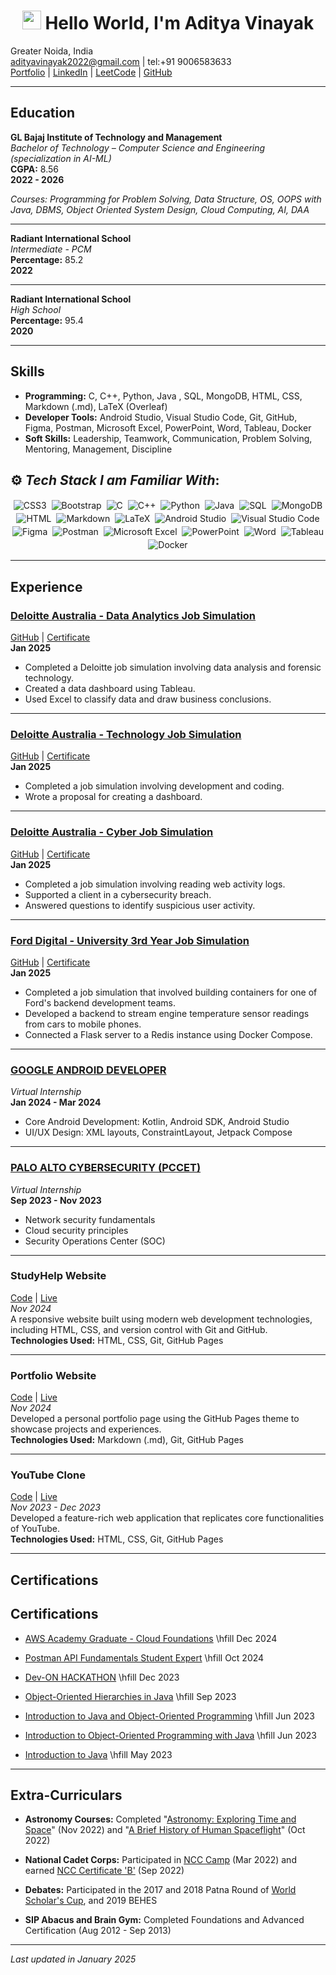 <h1 align="center"><img src="https://emojis.slackmojis.com/emojis/images/1531849430/4246/blob-sunglasses.gif?1531849430" width="30"/> Hello World, I'm  Aditya Vinayak</h1>

Greater Noida, India  
[adityavinayak2022@gmail.com](mailto:adityavinayak2022@gmail.com) | tel:+91 9006583633  
[Portfolio](https://adityav42.github.io/) | [LinkedIn](https://www.linkedin.com/in/adityavinayak/) | [LeetCode](https://leetcode.com/u/adityav2022/) | [GitHub](https://github.com/AdityAV42)

---

## Education

**GL Bajaj Institute of Technology and Management**  
_Bachelor of Technology – Computer Science and Engineering (specialization in AI-ML)_  
**CGPA:** 8.56  
**2022 - 2026**  

_Courses: Programming for Problem Solving, Data Structure, OS, OOPS with Java, DBMS, Object Oriented System Design, Cloud Computing, AI, DAA_

---

**Radiant International School**  
_Intermediate - PCM_  
**Percentage:** 85.2  
**2022**  

---

**Radiant International School**  
_High School_  
**Percentage:** 95.4  
**2020**

---

## Skills

- **Programming:** C, C++, Python, Java , SQL, MongoDB, HTML, CSS, Markdown (.md), LaTeX (Overleaf)
- **Developer Tools:** Android Studio, Visual Studio Code, Git, GitHub, Figma, Postman, Microsoft Excel, PowerPoint, Word, Tableau, Docker
- **Soft Skills:** Leadership, Teamwork, Communication, Problem Solving, Mentoring, Management, Discipline


## ⚙️ *Tech Stack I am Familiar With*:

<p align="center">
  <img alt="CSS3" src="https://img.shields.io/badge/css3%20-%231572B6.svg?&style=for-the-badge&logo=css3&logoColor=white" style="margin:2px;"/>
  <img alt="Bootstrap" src="https://img.shields.io/badge/bootstrap%20-%23563D7C.svg?&style=for-the-badge&logo=bootstrap&logoColor=white" style="margin:2px;"/>
  <img alt="C" src="https://img.shields.io/badge/c%20-%2300599C.svg?&style=for-the-badge&logo=c&logoColor=white" style="margin:2px;"/>
  <img alt="C++" src="https://img.shields.io/badge/c++%20-%2300599C.svg?&style=for-the-badge&logo=c%2B%2B&logoColor=white" style="margin:2px;"/>
  <img alt="Python" src="https://img.shields.io/badge/python%20-%2314354C.svg?&style=for-the-badge&logo=python&logoColor=white" style="margin:2px;"/>
  <img alt="Java" src="https://img.shields.io/badge/java%20-%23143554.svg?&style=for-the-badge&logo=java&logoColor=white" style="margin:2px;"/>
  <img alt="SQL" src="https://img.shields.io/badge/sql%20-%234F5B93.svg?&style=for-the-badge&logo=sql&logoColor=white" style="margin:2px;"/>
  <img alt="MongoDB" src="https://img.shields.io/badge/mongodb%20-%2347A248.svg?&style=for-the-badge&logo=mongodb&logoColor=white" style="margin:2px;"/>
  <img alt="HTML" src="https://img.shields.io/badge/html5%20-%23E34F26.svg?&style=for-the-badge&logo=html5&logoColor=white" style="margin:2px;"/>
  <img alt="Markdown" src="https://img.shields.io/badge/markdown%20-%23000000.svg?&style=for-the-badge&logo=markdown&logoColor=white" style="margin:2px;"/>
  <img alt="LaTeX" src="https://img.shields.io/badge/latex%20-%23008080.svg?&style=for-the-badge&logo=latex&logoColor=white" style="margin:2px;"/>
  <img alt="Android Studio" src="https://img.shields.io/badge/android%20studio%20-%233DDC84.svg?&style=for-the-badge&logo=androidstudio&logoColor=white" style="margin:2px;"/>
  <img alt="Visual Studio Code" src="https://img.shields.io/badge/visual%20studio%20code%20-%23007ACC.svg?&style=for-the-badge&logo=visualstudiocode&logoColor=white" style="margin:2px;"/>
  <img alt="Figma" src="https://img.shields.io/badge/figma%20-%23F24E1E.svg?&style=for-the-badge&logo=figma&logoColor=white" style="margin:2px;"/>
  <img alt="Postman" src="https://img.shields.io/badge/postman%20-%23FF6C37.svg?&style=for-the-badge&logo=postman&logoColor=white" style="margin:2px;"/>
  <img alt="Microsoft Excel" src="https://img.shields.io/badge/microsoft%20excel%20-%231D6F42.svg?&style=for-the-badge&logo=microsoft-excel&logoColor=white" style="margin:2px;"/>
  <img alt="PowerPoint" src="https://img.shields.io/badge/microsoft%20powerpoint%20-%23D83B01.svg?&style=for-the-badge&logo=microsoft-powerpoint&logoColor=white" style="margin:2px;"/>
  <img alt="Word" src="https://img.shields.io/badge/microsoft%20word%20-%23D83B02.svg?&style=for-the-badge&logo=microsoft-word&logoColor=white" style="margin:2px;"/>
  <img alt="Tableau" src="https://img.shields.io/badge/tableau%20-%232C3E50.svg?&style=for-the-badge&logo=tableau&logoColor=white" style="margin:2px;"/>
  <img alt="Docker" src="https://img.shields.io/badge/docker%20-%232496ED.svg?&style=for-the-badge&logo=docker&logoColor=white" style="margin:2px;"/>
</p>

---

## Experience

### [Deloitte Australia - Data Analytics Job Simulation](https://github.com/AdityAV42/Deloitte-Forage-Virtual-internship)  
[GitHub](https://github.com/AdityAV42/Deloitte-Forage-Virtual-internship) | [Certificate](https://forage-uploads-prod.s3.amazonaws.com/completion-certificates/9PBTqmSxAf6zZTseP/io9DzWKe3PTsiS6GG_9PBTqmSxAf6zZTseP_gCaLsnqfkymyFdaep_1738140056334_completion_certificate.pdf)  
**Jan 2025**  
- Completed a Deloitte job simulation involving data analysis and forensic technology.
- Created a data dashboard using Tableau.
- Used Excel to classify data and draw business conclusions.

---

### [Deloitte Australia - Technology Job Simulation](https://github.com/AdityAV42/Deloitte-Forage-Virtual-internship)  
[GitHub](https://github.com/AdityAV42/Deloitte-Forage-Virtual-internship) | [Certificate](https://forage-uploads-prod.s3.amazonaws.com/completion-certificates/9PBTqmSxAf6zZTseP/udmxiyHeqYQLkTPvf_9PBTqmSxAf6zZTseP_gCaLsnqfkymyFdaep_1738087801792_completion_certificate.pdf)  
**Jan 2025**  
- Completed a job simulation involving development and coding.
- Wrote a proposal for creating a dashboard.

---

### [Deloitte Australia - Cyber Job Simulation](https://github.com/AdityAV42/Deloitte-Forage-Virtual-internship)  
[GitHub](https://github.com/AdityAV42/Deloitte-Forage-Virtual-internship) | [Certificate](https://forage-uploads-prod.s3.amazonaws.com/completion-certificates/9PBTqmSxAf6zZTseP/E9pA6qsdbeyEkp3ti_9PBTqmSxAf6zZTseP_gCaLsnqfkymyFdaep_1738029062124_completion_certificate.pdf)  
**Jan 2025**  
- Completed a job simulation involving reading web activity logs.
- Supported a client in a cybersecurity breach.
- Answered questions to identify suspicious user activity.

---

### [Ford Digital - University 3rd Year Job Simulation](https://github.com/AdityAV42/tributary)  
[GitHub](https://github.com/AdityAV42/tributary) | [Certificate](https://forage-uploads-prod.s3.amazonaws.com/completion-certificates/RwKkimvLMkHbEHKAA/NijmH479TnRZ73dLB_RwKkimvLMkHbEHKAA_gCaLsnqfkymyFdaep_1737907610625_completion_certificate.pdf)  
**Jan 2025**  
- Completed a job simulation that involved building containers for one of Ford's backend development teams.
- Developed a backend to stream engine temperature sensor readings from cars to mobile phones.
- Connected a Flask server to a Redis instance using Docker Compose.

---

### [GOOGLE ANDROID DEVELOPER](https://aictecert.eduskillsfoundation.org/pages/home/verify.php?cert=9e62a3ea20be4e2c62cf21105d6bc310)  
_Virtual Internship_  
**Jan 2024 - Mar 2024**  
- Core Android Development: Kotlin, Android SDK, Android Studio
- UI/UX Design: XML layouts, ConstraintLayout, Jetpack Compose

---

### [PALO ALTO CYBERSECURITY (PCCET)](https://aictecert.eduskillsfoundation.org/pages/home/verify.php?cert=791ccb06aa7dc90fcc96c77ad06cfeb9)  
_Virtual Internship_  
**Sep 2023 - Nov 2023**  
- Network security fundamentals
- Cloud security principles
- Security Operations Center (SOC)


---

### **StudyHelp Website**  
[Code](https://github.com/AdityAV42/StudyHelp_Website) | [Live](https://adityav42.github.io/StudyHelp_Website/)  
_Nov 2024_  
A responsive website built using modern web development technologies, including HTML, CSS, and version control with Git and GitHub.  
**Technologies Used:** HTML, CSS, Git, GitHub Pages

---

### **Portfolio Website**  
[Code](https://github.com/AdityAV42/AdityAV42.github.io/) | [Live](https://adityav42.github.io/)  
_Nov 2024_  
Developed a personal portfolio page using the GitHub Pages theme to showcase projects and experiences.  
**Technologies Used:** Markdown (.md), Git, GitHub Pages

---

### **YouTube Clone**  
[Code](https://github.com/AdityAV42/YouTube_Clone) | [Live](https://adityav42.github.io/YouTube_Clone/)  
_Nov 2023 - Dec 2023_  
Developed a feature-rich web application that replicates core functionalities of YouTube.  
**Technologies Used:** HTML, CSS, Git, GitHub Pages


---

## Certifications

## Certifications

- [AWS Academy Graduate - Cloud Foundations](https://www.credly.com/badges/d781aff5-daaa-4fcd-bf08-1937fcfc33b6/linked_in_profile)  \hfill Dec 2024

- [Postman API Fundamentals Student Expert](https://badgr.com/public/assertions/hl21YTR-RLi1J6-36h4NcA)  \hfill Oct 2024

- [Dev-ON HACKATHON](https://verification.givemycertificate.com/v/c26f2741-9f92-4638-b0ec-2e80b560769c)  \hfill Dec 2023

- [Object-Oriented Hierarchies in Java](https://www.coursera.org/account/accomplishments/verify/ASHUX8AMQCZF)  \hfill Sep 2023

- [Introduction to Java and Object-Oriented Programming](https://www.coursera.org/account/accomplishments/verify/2XLGMRKXXT9U)  \hfill Jun 2023

- [Introduction to Object-Oriented Programming with Java](https://www.coursera.org/account/accomplishments/verify/RMHVB3G6XPQE)  \hfill Jun 2023

- [Introduction to Java](https://www.coursera.org/account/accomplishments/verify/B4LAFNH2EZJF)  \hfill May 2023


---

## Extra-Curriculars

- **Astronomy Courses:** Completed "[Astronomy: Exploring Time and Space](https://www.coursera.org/account/accomplishments/verify/YGS4TM5MSRHW)" (Nov 2022) and "[A Brief History of Human Spaceflight](https://www.coursera.org/account/accomplishments/verify/LWVQ5R9X2GEV)" (Oct 2022)

- **National Cadet Corps:** Participated in [NCC Camp](https://drive.google.com/file/d/1-q5mwbuSk5JOws_gsdbFZhL1Iqp8XRz1/view?usp=sharing) (Mar 2022) and earned [NCC Certificate 'B'](https://drive.google.com/file/d/13SUIeOUE-LiTs_OrYagwgtEXhzfoWg6y/view?usp=sharing) (Sep 2022)

- **Debates:** Participated in the 2017 and 2018 Patna Round of [World Scholar's Cup](https://drive.google.com/file/d/1VXcA1lXSkWJXn70hkxmYoNxpK0wQyi1J/view?usp=sharing), and 2019 BEHES

- **SIP Abacus and Brain Gym:** Completed Foundations and Advanced Certification (Aug 2012 - Sep 2013)

---

_Last updated in January 2025_


